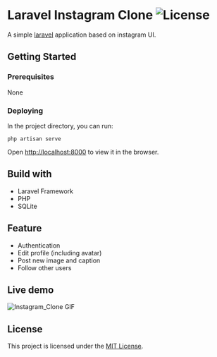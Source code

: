 # Laravel Instagram Clone <img src="https://poser.pugx.org/laravel/framework/license.svg" alt="License">
A simple [laravel](https://laravel.com/) application based on instagram UI.

## Getting Started

### Prerequisites

None

### Deploying

In the project directory, you can run:

`php artisan serve`

Open [http://localhost:8000](http://localhost:8000) to view it in the browser.

## Build with
* Laravel Framework
* PHP
* SQLite

## Feature
* Authentication
* Edit profile (including avatar)
* Post new image and caption
* Follow other users

## Live demo

![Instagram_Clone GIF](https://media.giphy.com/media/Vc55FMKMJIzMVrGl5f/giphy.gif)

## License

This project is licensed under the [MIT License](https://opensource.org/licenses/MIT).


